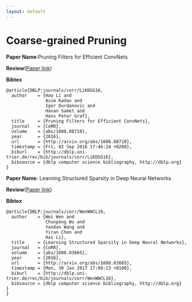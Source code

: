 ```yaml
---
layout: default
---
```

# [](#coarse_prune)Coarse-grained Pruning

**Paper Name**:Pruning Filters for Efficient ConvNets

  **Review**([Paper link](https://arxiv.org/pdf/1608.08710))

  **Bibtex**
  ```
  @article{DBLP:journals/corr/LiKDSG16,
    author    = {Hao Li and
                 Asim Kadav and
                 Igor Durdanovic and
                 Hanan Samet and
                 Hans Peter Graf},
    title     = {Pruning Filters for Efficient ConvNets},
    journal   = {CoRR},
    volume    = {abs/1608.08710},
    year      = {2016},
    url       = {http://arxiv.org/abs/1608.08710},
    timestamp = {Fri, 02 Sep 2016 17:46:24 +0200},
    biburl    = {http://dblp.uni-trier.de/rec/bib/journals/corr/LiKDSG16},
    bibsource = {dblp computer science bibliography, http://dblp.org}
  }
  ```

**Paper Name**: Learning Structured Sparsity in Deep Neural Networks

  **Review**([Paper link](https://arxiv.org/pdf/1608.08710))


  **Bibtex**
  ```
  @article{DBLP:journals/corr/WenWWCL16,
    author    = {Wei Wen and
                 Chunpeng Wu and
                 Yandan Wang and
                 Yiran Chen and
                 Hai Li},
    title     = {Learning Structured Sparsity in Deep Neural Networks},
    journal   = {CoRR},
    volume    = {abs/1608.03665},
    year      = {2016},
    url       = {http://arxiv.org/abs/1608.03665},
    timestamp = {Mon, 30 Jan 2017 17:08:13 +0100},
    biburl    = {http://dblp.uni-trier.de/rec/bib/journals/corr/WenWWCL16},
    bibsource = {dblp computer science bibliography, http://dblp.org}
  }
  }
  ```
